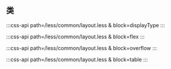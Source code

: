 ## 类

:::css-api path=/less/common/layout.less & block=displayType
:::

:::css-api path=/less/common/layout.less & block=flex
:::

<div>
<co-class-api
    :title="浮动"
    :tableData="[
        {
            class: 'fl',
            property: [
                {
                    prop: 'float',
                    value: 'left'
                }
            ]
        },
        {
            class: 'fr',
            property: [
                {
                    prop: 'float',
                    value: 'right'
                }
            ]
        },
        {
            class: 'clear-fix',
            property: [
                {
                    prop: '&:after',
                    value: ''
                }
            ]
        },
        {
            class: 'clear-left',
            property: [
                {
                    prop: 'clear',
                    value: 'left'
                }
            ]
        },
        {
            class: 'clear-right',
            property: [
                {
                    prop: 'clear',
                    value: 'right'
                }
            ]
        },
        {
            class: 'clear-both',
            property: [
                {
                    prop: 'clear',
                    value: 'both'
                }
            ]
        }
    ]" />
</div>

:::css-api path=/less/common/layout.less & block=overflow
:::

:::css-api path=/less/common/layout.less & block=table
:::
